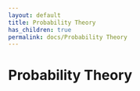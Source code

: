 ```yaml
---
layout: default
title: Probability Theory
has_children: true
permalink: docs/Probability Theory
---
```

# Probability Theory

